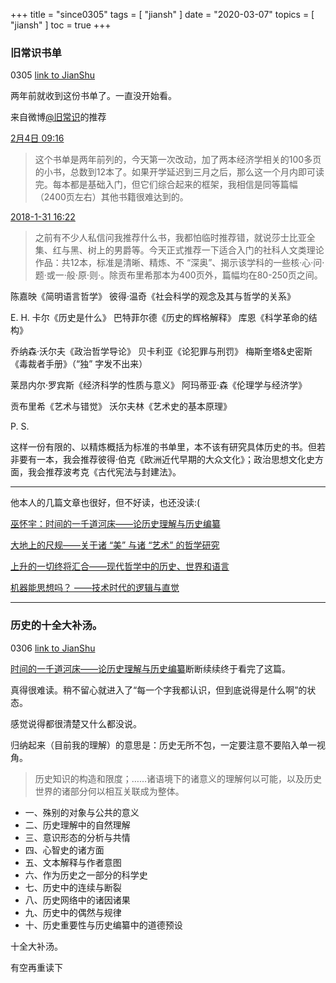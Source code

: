 +++
title = "since0305"
tags = [
    "jiansh"
]
date = "2020-03-07"
topics = [
    "jiansh"
]
toc = true
+++



### 旧常识书单
0305 [link to JianShu](https://www.jianshu.com/p/da768d7f7428)

两年前就收到这份书单了。一直没开始看。

来自微博[@旧常识](https://weibo.com/u/5822404600)的推荐

[2月4日 09:16](https://weibo.com/5822404600/IsBuZh7LH "2020-2-4  09:16")
>这个书单是两年前列的，今天第一次改动，加了两本经济学相关的100多页的小书，总数到12本了。如果开学延迟到三月之后，那么这一个月内即可读完。每本都是基础入门，但它们综合起来的框架，我相信是同等篇幅（2400页左右）其他书籍很难达到的。

[2018-1-31 16:22](https://weibo.com/5822404600/G0Xw31oH6 "2018-01-31 16:22")

>之前有不少人私信问我推荐什么书，我都怕临时推荐错，就说莎士比亚全集、红与黑、树上的男爵等。今天正式推荐一下适合入门的社科人文类理论作品：共12本，标准是清晰、精炼、不 “深奥”、揭示该学科的一些核·心·问·题·或一·般·原·则·。除贡布里希那本为400页外，篇幅均在80-250页之间。

陈嘉映《简明语言哲学》
彼得·温奇《社会科学的观念及其与哲学的关系》

E. H. 卡尔《历史是什么》
巴特菲尔德《历史的辉格解释》
库恩《科学革命的结构》

乔纳森·沃尔夫《政治哲学导论》
贝卡利亚《论犯罪与刑罚》
梅斯奎塔&史密斯《毒裁者手册》（“独” 字发不出来）

莱昂内尔·罗宾斯《经济科学的性质与意义》
阿玛蒂亚·森《伦理学与经济学》

贡布里希《艺术与错觉》
沃尔夫林《艺术史的基本原理》

P. S.

这样一份有限的、以精炼概括为标准的书单里，本不该有研究具体历史的书。但若非要有一本，我会推荐彼得·伯克《欧洲近代早期的大众文化》；政治思想文化史方面，我会推荐波考克《古代宪法与封建法》。

---
他本人的几篇文章也很好，但不好读，也还没读:( 

[巫怀宇：时间的一千道河床——论历史理解与历史编纂](https://mp.weixin.qq.com/s/6M1dOpZjQziJHSy8GytfVw)

[大地上的尺规——关于诸 “美” 与诸 “艺术” 的哲学研究](https://www.douban.com/note/653189348/)

[上升的一切终将汇合——现代哲学中的历史、世界和语言](https://book.douban.com/review/8263266/)

[机器能思想吗？ ——技术时代的逻辑与直觉](https://www.douban.com/note/537515153/)


--- 

### 历史的十全大补汤。
0306 [link to JianShu](https://www.jianshu.com/p/8db476a25096)


[时间的一千道河床——论历史理解与历史编纂](https://mp.weixin.qq.com/s/6M1dOpZjQziJHSy8GytfVw)断断续续终于看完了这篇。

真得很难读。稍不留心就进入了“每一个字我都认识，但到底说得是什么啊”的状态。

感觉说得都很清楚又什么都没说。

归纳起来（目前我的理解）的意思是：历史无所不包，一定要注意不要陷入单一视角。

>历史知识的构造和限度；……诸语境下的诸意义的理解何以可能，以及历史世界的诸部分何以相互关联成为整体。


- 一、殊别的对象与公共的意义  
- 二、历史理解中的自然理解  
- 三、意识形态的分析与共情  
- 四、心智史的诸方面  
- 五、文本解释与作者意图  
- 六、作为历史之一部分的科学史  
- 七、历史中的连续与断裂  
- 八、历史网络中的诸因诸果  
- 九、历史中的偶然与规律  
- 十、历史重要性与历史编纂中的道德预设  


十全大补汤。

有空再重读下